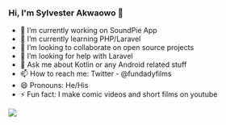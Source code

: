 ### Hi, I'm Sylvester Akwaowo 👋


- 🔭 I’m currently working on SoundPie App
- 🌱 I’m currently learning PHP/Laravel
- 👯 I’m looking to collaborate on open source projects
- 🤔 I’m looking for help with Laravel
- 💬 Ask me about Kotlin or any Android related stuff
- 📫 How to reach me: Twitter - @fundadyfilms
- 😄 Pronouns: He/His
- ⚡ Fun fact: I make comic videos and short films on youtube


<img src="https://github-readme-stats.vercel.app/api?username=ultrasofti&&show_icons=true&title_color=ffffff&icon_color=Dbb2acf&text_color=daf7dc&bg_color=151515">
